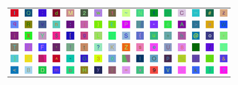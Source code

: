 <table>
<tr>
<td><img src="49.gif"></td>
<td><img src="51.gif"></td>
<td><img src="3B.gif"></td>
<td><img src="64.gif"></td>
<td><img src="4D.gif"></td>
<td><img src="32.gif"></td>
<td><img src="77.gif"></td>
<td><img src="31.gif"></td>
<td><img src="7E.gif"></td>
<td><img src="4E.gif"></td>
<td><img src="66.gif"></td>
<td><img src="2D.gif"></td>
<td><img src="43.gif"></td>
<td><img src="5F.gif"></td>
<td><img src="23.gif"></td>
<td><img src="7A.gif"></td>
</tr>
<tr>
<td><img src="71.gif"></td>
<td><img src="52.gif"></td>
<td><img src="76.gif"></td>
<td><img src="6E.gif"></td>
<td><img src="3A.gif"></td>
<td><img src="6A.gif"></td>
<td><img src="7D.gif"></td>
<td><img src="45.gif"></td>
<td><img src="50.gif"></td>
<td><img src="gr2.gif"></td>
<td><img src="22.gif"></td>
<td><img src="36.gif"></td>
<td><img src="41.gif"></td>
<td><img src="3E.gif"></td>
<td><img src="61.gif"></td>
<td><img src="57.gif"></td>
</tr>
<tr>
<td><img src="69.gif"></td>
<td><img src="58.gif"></td>
<td><img src="59.gif"></td>
<td><img src="24.gif"></td>
<td><img src="5B.gif"></td>
<td><img src="67.gif"></td>
<td><img src="4C.gif"></td>
<td><img src="63.gif"></td>
<td><img src="53.gif"></td>
<td><img src="7B.gif"></td>
<td><img src="75.gif"></td>
<td><img src="2B.gif"></td>
<td><img src="68.gif"></td>
<td><img src="40.gif"></td>
<td><img src="6F.gif"></td>
<td><img src="2C.gif"></td>
</tr>
<tr>
<td><img src="54.gif"></td>
<td><img src="4A.gif"></td>
<td><img src="46.gif"></td>
<td><img src="27.gif"></td>
<td><img src="21.gif"></td>
<td><img src="74.gif"></td>
<td><img src="3F.gif"></td>
<td><img src="4B.gif"></td>
<td><img src="5A.gif"></td>
<td><img src="73.gif"></td>
<td><img src="65.gif"></td>
<td><img src="55.gif"></td>
<td><img src="38.gif"></td>
<td><img src="2E.gif"></td>
<td><img src="2F.gif"></td>
<td><img src="28.gif"></td>
</tr>
<tr>
<td><img src="5D.gif"></td>
<td><img src="34.gif"></td>
<td><img src="gr1.gif"></td>
<td><img src="5E.gif"></td>
<td><img src="2A.gif"></td>
<td><img src="47.gif"></td>
<td><img src="33.gif"></td>
<td><img src="30.gif"></td>
<td><img src="gr3.gif"></td>
<td><img src="6C.gif"></td>
<td><img src="4F.gif"></td>
<td><img src="70.gif"></td>
<td><img src="25.gif"></td>
<td><img src="72.gif"></td>
<td><img src="60.gif"></td>
<td><img src="26.gif"></td>
</tr>
<tr>
<td><img src="3C.gif"></td>
<td><img src="42.gif"></td>
<td><img src="44.gif"></td>
<td><img src="6D.gif"></td>
<td><img src="62.gif"></td>
<td><img src="48.gif"></td>
<td><img src="79.gif"></td>
<td><img src="7C.gif"></td>
<td><img src="3D.gif"></td>
<td><img src="78.gif"></td>
<td><img src="39.gif"></td>
<td><img src="56.gif"></td>
<td><img src="35.gif"></td>
<td><img src="6B.gif"></td>
<td><img src="29.gif"></td>
<td><img src="37.gif"></td>
</tr>
</table>
